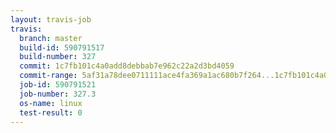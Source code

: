 ```yaml
---
layout: travis-job
travis:
  branch: master
  build-id: 590791517
  build-number: 327
  commit: 1c7fb101c4a0add8debbab7e962c22a2d3bd4059
  commit-range: 5af31a78dee0711111ace4fa369a1ac680b7f264...1c7fb101c4a0add8debbab7e962c22a2d3bd4059
  job-id: 590791521
  job-number: 327.3
  os-name: linux
  test-result: 0
---
```

